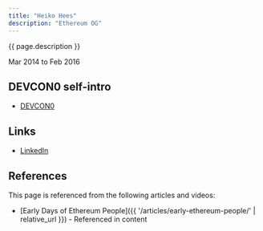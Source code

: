 ```yaml
---
title: "Heiko Hees"
description: "Ethereum OG"
---
```


{{ page.description }}

Mar 2014 to Feb 2016

## DEVCON0 self-intro
- [DEVCON0](https://youtu.be/_BvvUlKDqp0?t=25m34s)

## Links
- [LinkedIn](https://www.linkedin.com/in/heikohees/)

## References

This page is referenced from the following articles and videos:

- [Early Days of Ethereum People]({{ '/articles/early-ethereum-people/' | relative_url }}) - Referenced in content
